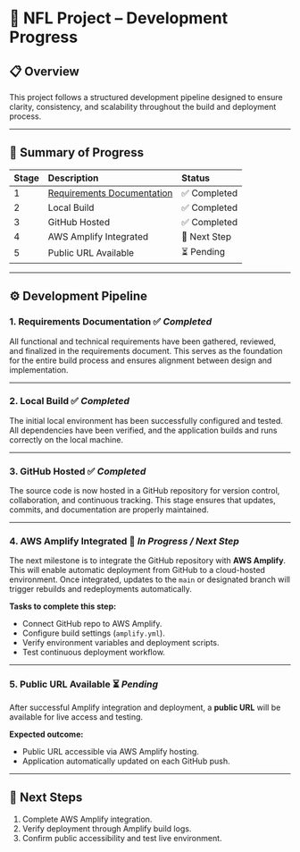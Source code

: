 # 🏈 NFL Project – Development Progress

## 📋 Overview
This project follows a structured development pipeline designed to ensure clarity, consistency, and scalability throughout the build and deployment process.

---

## 🧭 Summary of Progress

| Stage | Description | Status |
|:------|:-------------|:--------|
| 1 | [Requirements Documentation](https://github.com/wtcunningham/NFL/blob/main/app_requirements_draft_v_1.md) | ✅ Completed |
| 2 | Local Build | ✅ Completed |
| 3 | GitHub Hosted | ✅ Completed |
| 4 | AWS Amplify Integrated | 🚧 Next Step |
| 5 | Public URL Available | ⏳ Pending |

---

## ⚙️ Development Pipeline

### 1. **Requirements Documentation** ✅ *Completed*
All functional and technical requirements have been gathered, reviewed, and finalized in the requirements document.
This serves as the foundation for the entire build process and ensures alignment between design and implementation.

---

### 2. **Local Build** ✅ *Completed*
The initial local environment has been successfully configured and tested.
All dependencies have been verified, and the application builds and runs correctly on the local machine.

---

### 3. **GitHub Hosted** ✅ *Completed*
The source code is now hosted in a GitHub repository for version control, collaboration, and continuous tracking.
This stage ensures that updates, commits, and documentation are properly maintained.

---

### 4. **AWS Amplify Integrated** 🚧 *In Progress / Next Step*
The next milestone is to integrate the GitHub repository with **AWS Amplify**.
This will enable automatic deployment from GitHub to a cloud-hosted environment.
Once integrated, updates to the `main` or designated branch will trigger rebuilds and redeployments automatically.

**Tasks to complete this step:**
- Connect GitHub repo to AWS Amplify.
- Configure build settings (`amplify.yml`).
- Verify environment variables and deployment scripts.
- Test continuous deployment workflow.

---

### 5. **Public URL Available** ⏳ *Pending*
After successful Amplify integration and deployment, a **public URL** will be available for live access and testing.

**Expected outcome:**
- Public URL accessible via AWS Amplify hosting.
- Application automatically updated on each GitHub push.

---

## 🚀 Next Steps
1. Complete AWS Amplify integration.
2. Verify deployment through Amplify build logs.
3. Confirm public accessibility and test live environment.
